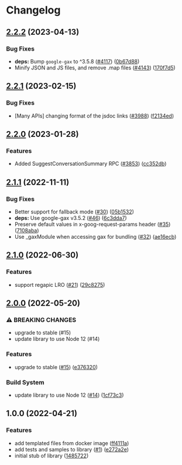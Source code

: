 # Changelog

## [2.2.2](https://github.com/googleapis/google-cloud-node/compare/optimization-v2.2.1...optimization-v2.2.2) (2023-04-13)


### Bug Fixes

* **deps:** Bump `google-gax` to ^3.5.8 ([#4117](https://github.com/googleapis/google-cloud-node/issues/4117)) ([0b67d88](https://github.com/googleapis/google-cloud-node/commit/0b67d883963643ce1b4f6d2ccd3e8d37adf6e029))
* Minify JSON and JS files, and remove .map files ([#4143](https://github.com/googleapis/google-cloud-node/issues/4143)) ([170f7d5](https://github.com/googleapis/google-cloud-node/commit/170f7d57b8fd344d182a8e758867b8124722eebc))

## [2.2.1](https://github.com/googleapis/google-cloud-node/compare/optimization-v2.2.0...optimization-v2.2.1) (2023-02-15)


### Bug Fixes

* [Many APIs] changing format of the jsdoc links ([#3988](https://github.com/googleapis/google-cloud-node/issues/3988)) ([f2134ed](https://github.com/googleapis/google-cloud-node/commit/f2134ed5f166a3bb7dd0bed556700f0b0fd9756a))

## [2.2.0](https://github.com/googleapis/google-cloud-node/compare/optimization-v2.1.1...optimization-v2.2.0) (2023-01-28)


### Features

* Added SuggestConversationSummary RPC ([#3853](https://github.com/googleapis/google-cloud-node/issues/3853)) ([cc352db](https://github.com/googleapis/google-cloud-node/commit/cc352db97f3bd8925bf1a7631a0ae64ff976fa4e))

## [2.1.1](https://github.com/googleapis/nodejs-cloud-optimization/compare/v2.1.0...v2.1.1) (2022-11-11)


### Bug Fixes

* Better support for fallback mode ([#30](https://github.com/googleapis/nodejs-cloud-optimization/issues/30)) ([05b1532](https://github.com/googleapis/nodejs-cloud-optimization/commit/05b153292444a83b39975482bc836acd8a1932c2))
* **deps:** Use google-gax v3.5.2 ([#46](https://github.com/googleapis/nodejs-cloud-optimization/issues/46)) ([6c3dda7](https://github.com/googleapis/nodejs-cloud-optimization/commit/6c3dda7ac623dd6079c49520b69de92989323744))
* Preserve default values in x-goog-request-params header ([#35](https://github.com/googleapis/nodejs-cloud-optimization/issues/35)) ([7108aba](https://github.com/googleapis/nodejs-cloud-optimization/commit/7108abaa353591fcddef959dbe1d3e89a8f9619b))
* Use _gaxModule when accessing gax for bundling ([#32](https://github.com/googleapis/nodejs-cloud-optimization/issues/32)) ([ae16ecb](https://github.com/googleapis/nodejs-cloud-optimization/commit/ae16ecb6b7c6202c7a5c705ca11e1b1a77baa027))

## [2.1.0](https://github.com/googleapis/nodejs-cloud-optimization/compare/v2.0.0...v2.1.0) (2022-06-30)


### Features

* support regapic LRO ([#21](https://github.com/googleapis/nodejs-cloud-optimization/issues/21)) ([29c8275](https://github.com/googleapis/nodejs-cloud-optimization/commit/29c8275335cb2a4bfbb1910eb0a15731d58b70cf))

## [2.0.0](https://github.com/googleapis/nodejs-cloud-optimization/compare/v1.0.0...v2.0.0) (2022-05-20)


### ⚠ BREAKING CHANGES

* upgrade to stable (#15)
* update library to use Node 12 (#14)

### Features

* upgrade to stable ([#15](https://github.com/googleapis/nodejs-cloud-optimization/issues/15)) ([e376320](https://github.com/googleapis/nodejs-cloud-optimization/commit/e376320d27e03c169143aa248bb77979a78cd21f))


### Build System

* update library to use Node 12 ([#14](https://github.com/googleapis/nodejs-cloud-optimization/issues/14)) ([1cf73c3](https://github.com/googleapis/nodejs-cloud-optimization/commit/1cf73c3bf6b5ad78cf2851686d4ee84315d8f107))

## 1.0.0 (2022-04-21)


### Features

* add templated files from docker image ([ff4111a](https://github.com/googleapis/nodejs-cloud-optimization/commit/ff4111a94f59bbafdbe09b29f143ca4d816e3e43))
* add tests and samples to library ([#1](https://github.com/googleapis/nodejs-cloud-optimization/issues/1)) ([e272a2e](https://github.com/googleapis/nodejs-cloud-optimization/commit/e272a2e3a8e2bf5eaa71659ddebbebb4e63a307d))
* initial stub of library ([1485722](https://github.com/googleapis/nodejs-cloud-optimization/commit/1485722e27ad53169373b710f3ecb4540f169dd2))
